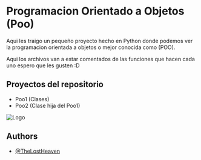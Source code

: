 # Programacion Orientado a Objetos (Poo)

Aqui les traigo un pequeño proyecto hecho en Python donde podemos ver la programacion orientada a objetos o mejor conocida como (POO).

Aqui los archivos van a estar comentados de las funciones que hacen cada uno espero que les gusten :D

## Proyectos del repositorio
- Poo1 (Clases)
- Poo2 (Clase hija del Poo1)

![Logo](https://www.python.org/static/community_logos/python-logo-inkscape.svg)

## Authors

- [@TheLostHeaven](https://github.com/TheLostHeaven)
